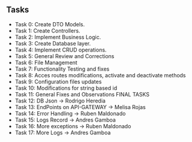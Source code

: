 ## Tasks
- Task 0:
	Create DTO Models.
- Task 1:
	Create Controllers.
- Task 2:
	Implement Business Logic. 
- Task 3:
	Create Database layer.
- Task 4: 
	Implement CRUD operations. 
- Task 5:
	General Review and Corrections
- Task 6:
	File Management
- Task 7:
	Functionality Testing and fixes
- Task 8:
	Acces routes modifications, activate and deactivate methods
- Task 9:
	Configuration files updates
- Task 10:
	Modifications for string based id
- Task 11:
	General Fixes and Observations
FINAL TASKS
- Task 12:
	DB Json -> Rodrigo Heredia
- Task 13:
	EndPoints on API-GATEWAY -> Melisa Rojas
- Task 14:
	Error Handling -> Ruben Maldonado
- Task 15:
	Logs Record -> Andres Gamboa 
- Task 16:
	More exceptions -> Ruben Maldonado 
- Task 17:
	More Logs -> Andres Gamboa 
